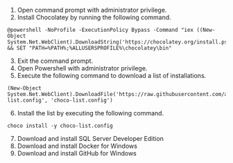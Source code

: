 1. Open command prompt with administrator privilege.
2. Install Chocolatey by running the following command.
```console
@powershell -NoProfile -ExecutionPolicy Bypass -Command "iex ((New-Object System.Net.WebClient).DownloadString('https://chocolatey.org/install.ps1'))" && SET "PATH=%PATH%;%ALLUSERSPROFILE%\chocolatey\bin"
```
3. Exit the command prompt. 
4. Open Powershell with administrator privilege.
5. Execute the following command to download a list of installations.
```console
(New-Object System.Net.WebClient).DownloadFile('https://raw.githubusercontent.com/alexhokl/installation/master/choco-list.config', 'choco-list.config')
```
6. Install the list by executing the following command.
```console
choco install -y choco-list.config
```
7. Download and install SQL Server Developer Edition
8. Download and install Docker for Windows
9. Download and install GitHub for Windows
